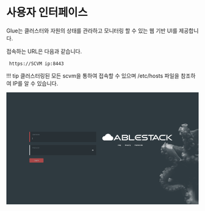 # 사용자 인터페이스
Glue는 클러스터와 자원의 상태를 관라하고 모니터링 할 수 있는 웹 기반 UI를 제공합니다. 

접속하는 URL은 다음과 같습니다.

 ``` 
  https://SCVM ip:8443 
 ```
!!! tip
    클러스터링된 모든 scvm을 통하여 접속할 수 있으며 /etc/hosts 파일을 참조하여 IP를 알 수 있습니다.

![glue-login-webui](../../assets/images/glue_login_webUI.png)





